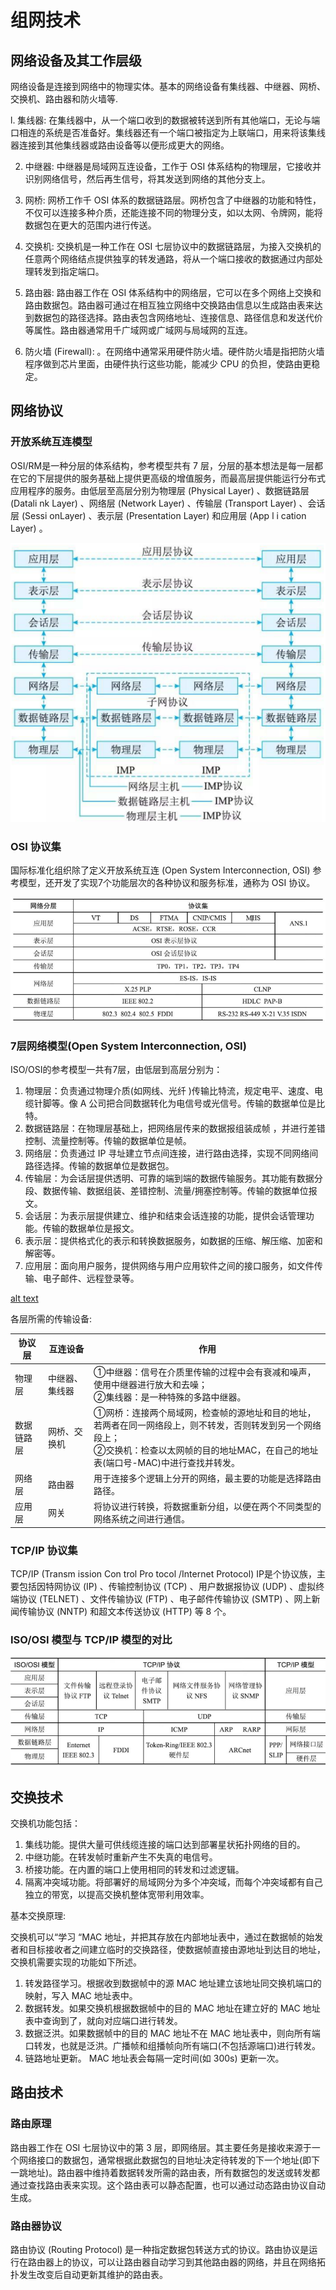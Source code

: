 # 组网技术

## 网络设备及其工作层级

网络设备是连接到网络中的物理实体。基本的网络设备有集线器、中继器、网桥、交换机、路由器和防火墙等.

l. 集线器: 在集线器中，从一个端口收到的数据被转送到所有其他端口，无论与端口相连的系统是否准备好。集线器还有一个端口被指定为上联端口，用来将该集线器连接到其他集线器或路由设备等以便形成更大的网络。

2. 中继器: 中继器是局域网互连设备，工作于 OSI 体系结构的物理层，它接收并识别网络信号，然后再生信号，将其发送到网络的其他分支上。
3. 网桥: 网桥工作千 OSI 体系的数据链路层。网桥包含了中继器的功能和特性，不仅可以连接多种介质，还能连接不同的物理分支，如以太网、令牌网，能将数据包在更大的范围内进行传送。

4. 交换机: 交换机是一种工作在 OSI 七层协议中的数据链路层，为接入交换机的任意两个网络结点提供独享的转发通路，将从一个端口接收的数据通过内部处理转发到指定端口。

5. 路由器: 路由器工作在 OSI 体系结构中的网络层，它可以在多个网络上交换和路由数据包。路由器可通过在相互独立网络中交换路由信息以生成路由表来达到数据包的路径选择。路由表包含网络地址、连接信息、路径信息和发送代价等属性。路由器通常用千广域网或广域网与局域网的互连。

6. 防火墙 (Firewall): 。在网络中通常采用硬件防火墙。硬件防火墙是指把防火墙程序做到芯片里面，由硬件执行这些功能，能减少 CPU 的负担，使路由更稳定。



## 网络协议

### 开放系统互连模型
OSI/RM是一种分层的体系结构，参考模型共有 7 层，分层的基本想法是每一层都在它的下层提供的服务基础上提供更高级的增值服务，而最高层提供能运行分布式应用程序的服务。由低层至高层分别为物理层 (Physical Layer) 、数据链路层 (Datali nk Layer) 、网络层 (Network Layer) 、传输层 (Transport Layer) 、会话层 (Sessi onLayer) 、表示层 (Presentation Layer) 和应用层 (App l i cation Layer) 。

![alt text](5计算机网络/OSI网络体系结构.png)

### OSI 协议集

国际标准化组织除了定义开放系统互连 (Open System Interconnection, OSI) 参考模型，还开发了实现7个功能层次的各种协议和服务标准，通称为 OSI 协议。

![alt text](5计算机网络/OSI协议集.png)



### 7层网络模型(Open System Interconnection, OSI)

ISO/OSI的参考模型一共有7层，由低层到高层分别为：

1. 物理层：负责通过物理介质(如网线、光纤 )传输比特流，规定电平、速度、电缆针脚等。像 A 公司把合同数据转化为电信号或光信号。传输的数据单位是比特。
2. 数据链路层：在物理层基础上，把网络层传来的数据报组装成帧 ，并进行差错控制、流量控制等。传输的数据单位是帧。
3. 网络层：负责通过 IP 寻址建立节点间连接，进行路由选择，实现不同网络间路径选择。传输的数据单位是数据包。 
4. 传输层：为会话层提供透明、可靠的端到端的数据传输服务。其功能有数据分段、数据传输、数据组装、差错控制、流量/拥塞控制等。传输的数据单位报文。
5. 会话层：为表示层提供建立、维护和结束会话连接的功能，提供会话管理功能。传输的数据单位是报文。 
6. 表示层：提供格式化的表示和转换数据服务，如数据的压缩、解压缩、加密和解密等。 
7. 应用层：面向用户服务，提供网络与用户应用软件之间的接口服务，如文件传输、电子邮件、远程登录等。 


[alt text](计算机网络/OSI7层模型.png)

各层所需的传输设备:

|协议层|互连设备|作用|
| ---- | ---- | ---- |
|物理层|中继器、集线器|①中继器：信号在介质里传输的过程中会有衰减和噪声，使用中继器进行放大和去噪；<br>②集线器：是一种特殊的多路中继器。|
|数据链路层|网桥、交换机|①网桥：连接两个局域网，检查帧的源地址和目的地址，若两者在同一网络段上，则不转发，否则转发到另一个网络段上；<br>②交换机：检查以太网帧的目的地址MAC，在自己的地址表(端口号-MAC)中进行查找并转发。|
|网络层|路由器|用于连接多个逻辑上分开的网络，最主要的功能是选择路由路径。|
|应用层|网关|将协议进行转换，将数据重新分组，以便在两个不同类型的网络系统之间进行通信。| 




### TCP/IP 协议集
TCP/IP  (Transm ission  Con trol  Pro tocol  /Internet Protocol) IP是个协议族，主要包括因特网协议 (IP) 、传输控制协议 (TCP) 、用户数据报协议 (UDP) 、虚拟终端协议 (TELNET) 、文件传输协议 (FTP) 、电子邮件传输协议 (SMTP) 、网上新闻传输协议 (NNTP) 和超文本传送协议 (HTTP) 等 8 个。











### ISO/OSI 模型与 TCP/IP 模型的对比

![alt text](5计算机网络/ISO与TCP协议对比.png)








## 交换技术

交换机功能包括：

1. 集线功能。提供大量可供线缆连接的端口达到部署星状拓扑网络的目的。
2. 中继功能。在转发帧时重新产生不失真的电信号。
3. 桥接功能。在内置的端口上使用相同的转发和过滤逻辑。
4. 隔离冲突域功能。将部署好的局域网分为多个冲突域，而每个冲突域都有自己独立的带宽，以提高交换机整体宽带利用效率。


基本交换原理: 

交换机可以“学习 “MAC 地址，并把其存放在内部地址表中，通过在数据帧的始发者和目标接收者之间建立临时的交换路径，使数据帧直接由源地址到达目的地址，交换机需要实现的功能如下所述。

1. 转发路径学习。根据收到数据帧中的源 MAC 地址建立该地址同交换机端口的映射，写入 MAC 地址表中。
2. 数据转发。如果交换机根据数据帧中的目的 MAC 地址在建立好的 MAC 地址表中查询到了，就向对应端口进行转发。
3. 数据泛洪。如果数据帧中的目的 MAC 地址不在 MAC 地址表中，则向所有端口转发，也就是泛洪。广播帧和组播帧向所有端口(不包括源端口)进行转发。
4. 链路地址更新。 MAC 地址表会每隔一定时间(如 300s) 更新一次。


## 路由技术

### 路由原理

路由器工作在 OSI 七层协议中的第 3 层，即网络层。其主要任务是接收来源于一个网络接口的数据包，通常根据此数据包的目地址决定待转发的下一个地址(即下一跳地址)。路由器中维持着数据转发所需的路由表，所有数据包的发送或转发都通过查找路由表来实现。这个路由表可以静态配置，也可以通过动态路由协议自动生成。

### 路由器协议

路由协议 (Routing Protocol) 是一种指定数据包转送方式的协议。路由协议是运行在路由器上的协议，可以让路由器自动学习到其他路由器的网络，并且在网络拓扑发生改变后自动更新其维护的路由表。


































































































